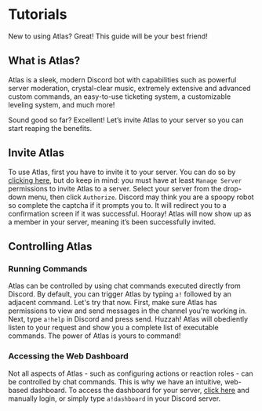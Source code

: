 # Tutorials

New to using Atlas? Great! This guide will be your best friend!

## What is Atlas?

Atlas is a sleek, modern Discord bot with capabilities such as powerful server moderation, crystal-clear music, extremely extensive and advanced custom commands, an easy-to-use ticketing system, a customizable leveling system, and much more!

Sound good so far? Excellent! Let’s invite Atlas to your server so you can start reaping the benefits.

## Invite Atlas

To use Atlas, first you have to invite it to your server. You can do so by [clicking here](https://atlasbot.xyz/get), but do keep in mind: you must have at least `Manage Server` permissions to invite Atlas to a server. Select your server from the drop-down menu, then click `Authorize`. Discord may think you are a spoopy robot so complete the captcha if it prompts you to. It will redirect you to a confirmation screen if it was successful. Hooray! Atlas will now show up as a member in your server, meaning it’s been successfully invited.

## Controlling Atlas

### Running Commands

Atlas can be controlled by using chat commands executed directly from Discord. By default, you can trigger Atlas by typing `a!` followed by an adjacent command. Let's try that now. First, make sure Atlas has permissions to view and send messages in the channel you're working in. Next, type `a!help` in Discord and press send. Huzzah! Atlas will obediently listen to your request and show you a complete list of executable commands. The power of Atlas is yours to command!

### Accessing the Web Dashboard

Not all aspects of Atlas - such as configuring actions or reaction roles - can be controlled by chat commands. This is why we have an intuitive, web-based dashboard. To access the dashboard for your server, [click here](https://atlasbot.xyz/@me/guilds) and manually login, or simply type `a!dashboard` in your Discord server.
